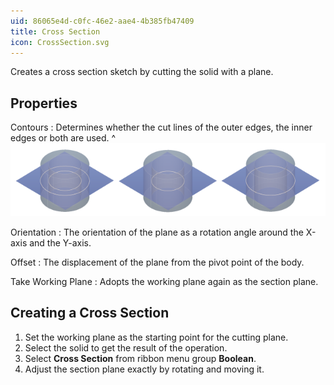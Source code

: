 ```yaml
---
uid: 86065e4d-c0fc-46e2-aae4-4b385fb47409
title: Cross Section
icon: CrossSection.svg
---
```

Creates a cross section sketch by cutting the solid with a plane.

## Properties
Contours
:   Determines whether the cut lines of the outer edges, the inner edges or both are used.
    ^![Contours: All - Inner - Outer](CrossSectionContours.png)

Orientation
:   The orientation of the plane as a rotation angle around the X-axis and the Y-axis.

Offset
:   The displacement of the plane from the pivot point of the body.

Take Working Plane
:   Adopts the working plane again as the section plane.

## Creating a Cross Section

1. Set the working plane as the starting point for the cutting plane.
2. Select the solid to get the result of the operation.
3. Select __Cross Section__ from ribbon menu group __Boolean__.
4. Adjust the section plane exactly by rotating and moving it.
